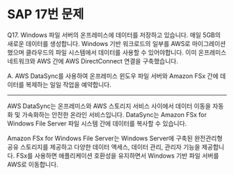 # SAP 17번 문제

Q17. Windows 파일 서버의 온프레미스에 데이터를 저장하고 있습니다. 매일 5GB의 새로운 데이터를 생성합니다. Windows 기반 워크로드의 일부를 AWS로 마이그레이션했으며 클라우드의 파일 시스템에서 데이터를 사용할 수 있어야합니다. 이미 온프레미스 네트워크와 AWS 간에 AWS DirectConnect 연결을 구축했습니다.

A. AWS DataSync를 사용하여 온프레미스 윈도우 파일 서버와 Amazon FSx 간에 데이터를 복제하는 일일 작업을 예약합니다.

---

AWS DataSync는 온프레미스와 AWS 스토리지 서비스 사이에서 데이터 이동을 자동화 및 가속화하는 안전한 온라인 서비스입니다. DataSync는 Amazon FSx for Windows File Server 파일 시스템 간에 데이터를 복사할 수 있습니다.

Amazon FSx for Windows File Server는 Windows Server에 구축된 완전관리형 공유 스토리지를 제공하고 다양한 데이터 액세스, 데이터 관리, 관리자 기능을 제공합니다. FSx를 사용하면 애플리케이션 호환성을 유지하면서 Windows 기반 파일 서버를 AWS로 이동합니다.

